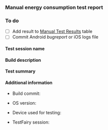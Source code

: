 [comment]: # (Please change "report/example" to your branch name with the test report you want to merge)


### Manual energy consumption test report

### To do
- [ ] Add result to [Manual Test Results](QA_test_results.md) table
- [ ] Commit Android *bugreport* or iOS logs file

#### Test session name
[comment]: # (Name of the performed test session. E.g. 30 min release testing session)

#### Build description
[comment]: # (Short description about the build that was tested. What's new and why it's important to test it for energy consumption. E.g. Build implements Whisper v6. We expect significant reduction in data being transferred that should benefit device battery.)

#### Test summary
[comment]: # (Short summary of the performed test. Did you noticed anything special? Did the app freeze at some point? How do you feel about its performance? Are there any areas of the app that were slow?)

#### Additional information

[comment]: # (#c3449a3)
* Build commit:

[comment]: # (Like Android 7.0, iOS 11.2.1 or both of them)
* OS version:

[comment]: # (Device used for testing, like Samsung Galaxy S8)
* Device used for testing:

[comment]: # (Link to TestFairy session, like: https://status-im.testfairy.com/projects/4803590-status/builds/7881427/sessions/57)
* TestFairy session: